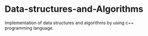# Data-structures-and-Algorithms
Implementation of data structures and algorithms by using c++ programming language.
